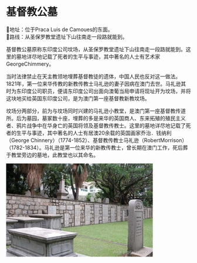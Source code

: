 # 基督教公墓  
📍地址：位于Praca Luis de Camoues的东面。   
👣路线：从圣保罗教堂遗址下山往南走一段路就能到。   
  
基督教公墓原称东印度公司坟场，从圣保罗教堂遗址下山往南走一段路就能到。这里的墓地详尽地记载了死者的生平与事迹，其中著名的人士有艺术家GeorgeChimmery。   
  
当时法律禁止在天主教领地埋葬基督教徒的遗体，中国人民也反对这一做法。1821年，第一位来华传教的新教传教士马礼逊的妻子因病在澳门去世。马礼逊其时为东印度公司职员，便请东印度公司出面向澳葡当局申请将现址开为坟场，并将这块地买给英国东印度公司，是为澳门第一座基督教新教坟场。   
  
坟场分两部分，前为与坟场同时兴建的马礼逊小教堂，是澳门第一座基督教传道所。后为墓园，墓冢数十座，埋葬的多是来华的英国商人、东来拓殖的殖民主义者、鸦片战争中在华身亡的英国将领及基督教传教士。这里的墓地详尽地记载了死者的生平与事迹，其中著名的人士有居澳20余载的英国画家乔治．钱纳利（George Chinnery）（1774-1852）、基督教传教士马礼逊（RobertMorrison）（1782-1834）。马礼逊是第一位来华的新教传教士，曾长期在澳门工作，死后葬于教堂旁边的墓地，此教堂也以其命名。   
  
![](https://raw.githubusercontent.com/szqq0512/Pic/main/img/202201212118554.png)  